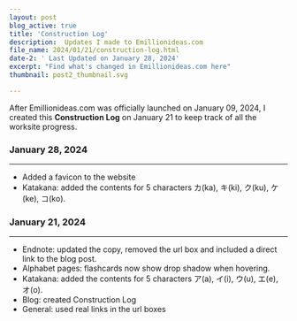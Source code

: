 ```yaml
---
layout: post
blog_active: true
title: 'Construction Log'
description:  Updates I made to Emillionideas.com
file_name: 2024/01/21/construction-log.html
date-2: ' Last Updated on January 28, 2024'
excerpt: "Find what's changed in Emillionideas.com here"
thumbnail: post2_thumbnail.svg

---
```

After Emillionideas.com was officially launched on January 09, 2024, I created this <b>Construction Log</b> on January 21 to keep track of all the worksite progress.

### January 28, 2024
***
- Added a favicon to the website
- Katakana: added the contents for 5 characters カ(ka), キ(ki), ク(ku), ケ(ke), コ(ko).

### January 21, 2024
***
- Endnote: updated the copy, removed the url box and included a direct link to the blog post.
- Alphabet pages: flashcards now show drop shadow when hovering.
- Katakana: added the contents for 5 characters ア(a), イ(i), ウ(u), エ(e), オ(o).
- Blog: created Construction Log
- General: used real links in the url boxes